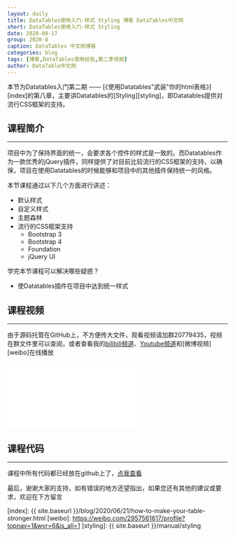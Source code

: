 ```yaml
---
layout: daily
title: DataTables使用入门-样式 Styling 博客 DataTables中文网
short: DataTables使用入门-样式 Styling
date: 2020-08-17
group: 2020-8
caption: DataTables 中文网博客
categories: blog
tags: [博客,DataTables使用经验,第二季视频]
author: DataTable中文网
---
```


本节为Datatables入门第二期 —— [《使用Datatables"武装"你的html表格》][index]的第八章，主要讲Datatables的[Styling][styling]，即Datatables提供对流行CSS框架的支持。

## 课程简介
---

项目中为了保持界面的统一，会要求各个控件的样式是一致的。而Datatables作为一款优秀的jQuery插件，同样提供了对目前比较流行的CSS框架的支持，以确保，项目在使用Datatables的时候能够和项目中的其他插件保持统一的风格。
<!--more-->

本节课程通过以下几个方面进行讲述：

- 默认样式
- 自定义样式
- 主题森林
- 流行的CSS框架支持
    - Bootstrap 3
    - Bootstrap 4
    - Foundation
    - jQuery UI

学完本节课程可以解决哪些疑惑？

- 使Datatables插件在项目中达到统一样式

## 课程视频
---

由于源码托管在GitHub上，不方便传大文件，观看视频请加群20779435，视频在群文件里可以查阅，或者查看我的[bilibili频道][bilibili]、[Youtube频道][youtube]和[微博视频][weibo]在线播放

<iframe flag="bilibili" src="//player.bilibili.com/player.html?aid=969335703&bvid=BV19p4y1v7vZ&cid=225646411&page=1" scrolling="no" border="0" frameborder="no" framespacing="0" allowfullscreen="true"></iframe>

## 课程代码
---

课程中所有代码都已经放在github上了，[点我查看][github]

最后，谢谢大家的支持，如有错误的地方还望指出，如果您还有其他的建议或要求，欢迎在下方留言


[youtube]: https://www.youtube.com/playlist?list=PLfl1Raz12t6s43Fb--qDoIsBPKHEme7FO
[bilibili]: https://space.bilibili.com/618644465/channel/detail?cid=133983
[github]: https://github.com/ssy341/datatables-season2/tree/master/example09
[index]: {{ site.baseurl }}/blog/2020/06/21/how-to-make-your-table-stronger.html
[weibo]: https://weibo.com/2957561617/profile?topnav=1&wvr=6&is_all=1
[styling]: {{ site.baseurl }}/manual/styling